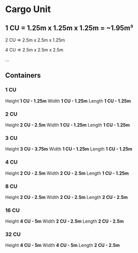 # Cargo Unit

## **1 CU = 1.25m x 1.25m x 1.25m = ~1.95m³**

2 CU => 2.5m x 2.5m x 1.25m

4 CU => 2.5m x 2.5m x 2.5m

...

## Containers

### 1 CU

Height **1 CU - 1.25m**
Width **1 CU - 1.25m**
Length **1 CU - 1.25m**

### 2 CU

Height **2 CU - 2.5m**
Width **1 CU - 1.25m**
Length **1 CU - 1.25m**


### 3 CU

Height **3 CU - 3.75m**
Width **1 CU - 1.25m**
Length **1 CU - 1.25m**


### 4 CU

Height **2 CU - 2.5m**
Width **2 CU - 2.5m**
Length **1 CU - 1.25m**


### 8 CU

Height **2 CU - 2.5m**
Width **2 CU - 2.5m**
Length **2 CU - 2.5m**


### 16 CU

Height **4 CU - 5m**
Width **2 CU - 2.5m**
Length **2 CU - 2.5m**


### 32 CU

Height **4 CU - 5m**
Width **4 CU - 5m**
Length **2 CU - 2.5m**